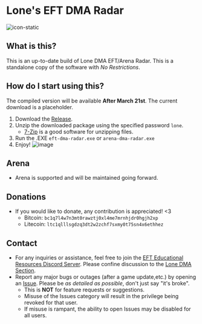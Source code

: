 # Lone's EFT DMA Radar

![icon-static](https://github.com/user-attachments/assets/d3bc58ad-a987-4c94-bfe2-dd2236769f19)

## What is this?
This is an up-to-date build of Lone DMA EFT/Arena Radar. This is a standalone copy of the software with *No Restrictions*.

## How do I start using this?
The compiled version will be available **After March 21st**. The current download is a placeholder.
1. Download the [Release](https://github.com/Frostchi/eft-dma-radar/releases/tag/compiled).
2. Unzip the downloaded package using the specified password `lone`.
   - [7-Zip](https://www.7-zip.org/) is a good software for unzipping files.
3. Run the .EXE `eft-dma-radar.exe` or `arena-dma-radar.exe`
4. Enjoy!
![image](https://github.com/user-attachments/assets/dc6419e7-adae-47f2-a487-e7c88cce6c5b)

## Arena
- Arena is supported and will be maintained going forward.

## Donations
- If you would like to donate, any contribution is appreciated! <3
  - Bitcoin: `bc1q7l4w7n3mt0rawztj0xl4me7mrnhjdr0hgjh2xp`
  - Litecoin: `ltc1qlllsgdzq3dt2w2zchf7sxmy0t75sn4x6ethhez`

## Contact
- For any inquiries or assistance, feel free to join the [EFT Educational Resources Discord Server](https://discord.gg/jGSnTCekdx). Please confine discussion to the [Lone DMA Section](https://discord.com/channels/1218731239599767632/1342207117704036382).
- Report any major bugs or outages (after a game update,etc.) by opening an [Issue](https://github.com/Frostchi/lone-eft-dma-radar/issues). Please be *as detailed as possible*, don't just say "it's broke".
  - This is **NOT** for feature requests or suggestions.
  - Misuse of the Issues category will result in the privilege being revoked for that user.
  - If misuse is rampant, the ability to open Issues may be disabled for all users.
